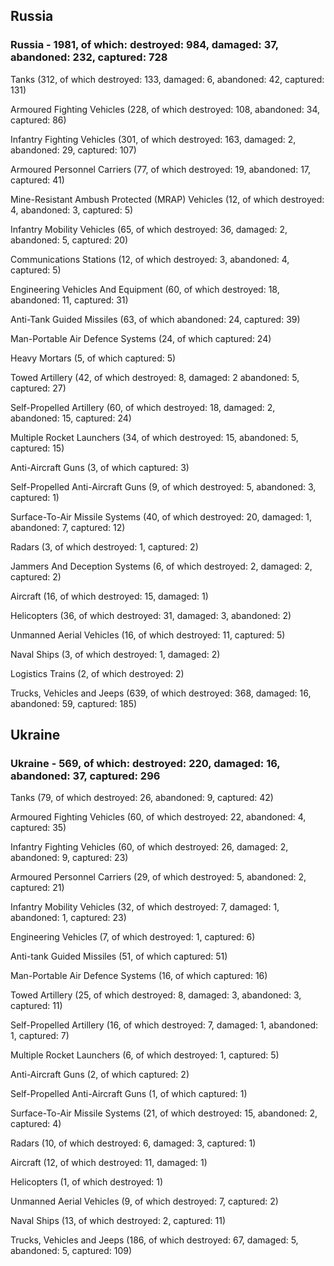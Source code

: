 
 
 ## Russia
 
 ### Russia - 1981, of which: destroyed: 984, damaged: 37, abandoned: 232, captured: 728

 

 

 Tanks (312, of which destroyed: 133, damaged: 6, abandoned: 42, captured: 131)

 Armoured Fighting Vehicles (228, of which destroyed: 108, abandoned: 34, captured: 86)

 Infantry Fighting Vehicles (301, of which destroyed: 163, damaged: 2, abandoned: 29, captured: 107)

 Armoured Personnel Carriers (77, of which destroyed: 19, abandoned: 17, captured: 41)

 Mine-Resistant Ambush Protected (MRAP) Vehicles (12, of which destroyed: 4, abandoned: 3, captured: 5)

 Infantry Mobility Vehicles (65, of which destroyed: 36, damaged: 2, abandoned: 5, captured: 20)

 Communications Stations (12, of which destroyed: 3, abandoned: 4, captured: 5)

 Engineering Vehicles And Equipment (60, of which destroyed: 18, abandoned: 11, captured: 31)

 Anti-Tank Guided Missiles (63, of which abandoned: 24, captured: 39)

 Man-Portable Air Defence Systems (24, of which captured: 24)

 Heavy Mortars (5, of which captured: 5)

 Towed Artillery (42, of which destroyed: 8, damaged: 2 abandoned: 5, captured: 27)

 Self-Propelled Artillery (60, of which destroyed: 18, damaged: 2, abandoned: 15, captured: 24)

 Multiple Rocket Launchers (34, of which destroyed: 15, abandoned: 5, captured: 15)

 Anti-Aircraft Guns (3, of which captured: 3)

 Self-Propelled Anti-Aircraft Guns (9, of which destroyed: 5, abandoned: 3, captured: 1)

 Surface-To-Air Missile Systems (40, of which destroyed: 20, damaged: 1, abandoned: 7, captured: 12)

 Radars (3, of which destroyed: 1, captured: 2)

 Jammers And Deception Systems (6, of which destroyed: 2, damaged: 2, captured: 2)

 Aircraft (16, of which destroyed: 15, damaged: 1)

 Helicopters (36, of which destroyed: 31, damaged: 3, abandoned: 2)

 Unmanned Aerial Vehicles (16, of which destroyed: 11, captured: 5)

 Naval Ships (3, of which destroyed: 1, damaged: 2)

 Logistics Trains (2, of which destroyed: 2)

 Trucks, Vehicles and Jeeps (639, of which destroyed: 368, damaged: 16, abandoned: 59, captured: 185)

 
 
 ## Ukraine
 
 ### Ukraine - 569, of which: destroyed: 220, damaged: 16, abandoned: 37, captured: 296

 

 

 Tanks (79, of which destroyed: 26, abandoned: 9, captured: 42)

 Armoured Fighting Vehicles (60, of which destroyed: 22, abandoned: 4, captured: 35)

 Infantry Fighting Vehicles (60, of which destroyed: 26, damaged: 2, abandoned: 9, captured: 23)

 Armoured Personnel Carriers (29, of which destroyed: 5, abandoned: 2, captured: 21)

 Infantry Mobility Vehicles (32, of which destroyed: 7, damaged: 1, abandoned: 1, captured: 23)

 Engineering Vehicles (7, of which destroyed: 1, captured: 6)

 Anti-tank Guided Missiles (51, of which captured: 51)

 Man-Portable Air Defence Systems (16, of which captured: 16)

 Towed Artillery (25, of which destroyed: 8, damaged: 3, abandoned: 3, captured: 11)

 Self-Propelled Artillery (16, of which destroyed: 7, damaged: 1, abandoned: 1, captured: 7)

 Multiple Rocket Launchers (6, of which destroyed: 1, captured: 5)

 Anti-Aircraft Guns (2, of which captured: 2)

 Self-Propelled Anti-Aircraft Guns (1, of which captured: 1)

 Surface-To-Air Missile Systems (21, of which destroyed: 15, abandoned: 2, captured: 4)

 

 

 Radars (10, of which destroyed: 6, damaged: 3, captured: 1)

 Aircraft (12, of which destroyed: 11, damaged: 1)

 Helicopters (1, of which destroyed: 1)

 Unmanned Aerial Vehicles (9, of which destroyed: 7, captured: 2)

 Naval Ships (13, of which destroyed: 2, captured: 11)

 Trucks, Vehicles and Jeeps (186, of which destroyed: 67, damaged: 5, abandoned: 5, captured: 109)

